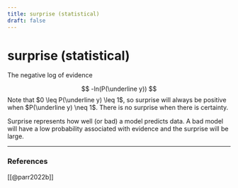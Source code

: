 ```yaml
---
title: surprise (statistical)
draft: false
---
```

# surprise (statistical)
The negative log of evidence

$$ -ln(P(\underline y)) $$
Note that $0 \leq P(\underline y) \leq 1$, so surprise will always be positive when $P(\underline y) \neq 1$. There is no surprise when there is certainty. 

Surprise represents how well (or bad) a model predicts data. A bad model will have a low probability associated with evidence and the surprise will be large. 

---
### References
[[@parr2022b]]